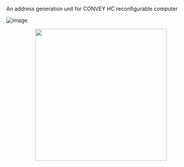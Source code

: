 An address generation unit for CONVEY HC reconfigurable computer

![image](https://github.com/ansotiro/convey_address_gen_unit/tree/master/img/hc.png "Memory Interleave")

<p align="center">
  <img src="https://github.com/ansotiro/convey_address_gen_unit/tree/master/img/hc.png" width="350"/>
</p>
